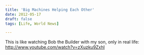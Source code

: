 ```yaml
---
title: 'Big Machines Helping Each Other'
date: 2012-05-17
draft: false
tags: [Life, World News]

---
```


This is like watching Bob the Builder with my son, only in real life: http://www.youtube.com/watch?v=zXuzku9ZxhI